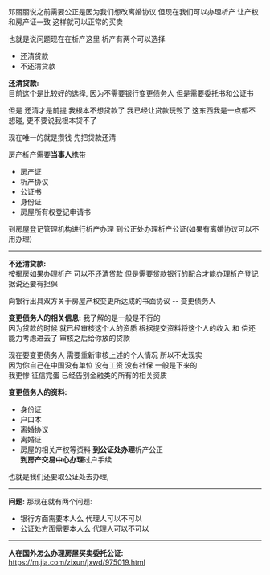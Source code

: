 邓丽丽说之前需要公正是因为我们想改离婚协议 但现在我们可以办理析产 让产权和房产证一致 这样就可以正常的买卖

也就是说问题现在在析产这里 析产有两个可以选择 
- 还清贷款
- 不还清贷款



**还清贷款:**  
目前这个是比较好的选择, 因为不需要银行变更债务人 但是需要委托书和公证书

但是 还清才是前提 我根本不想贷款了 我已经让贷款玩毁了 这东西我是一点都不想碰, 更不要说我根本贷不了

现在唯一的就是攒钱 先把贷款还清



房产析产需要**当事人**携带
- 房产证 
- 析产协议 
- 公证书 
- 身份证
- 房屋所有权登记申请书 

到房屋登记管理机构进行析产办理
到公正处办理析产公证(如果有离婚协议可以不用办理)

-----

**不还清贷款:**  
按揭房如果办理析产 可以不还清贷款 但是需要贷款银行的配合才能办理析产登记 据说还要有担保

向银行出具双方关于房屋产权变更所达成的书面协议 -- 变更债务人

**变更债务人的相关信息:**
我了解的是一般是不行的  
因为贷款的时候 就已经审核这个人的资质 根据提交资料将这个人的收入 和 偿还能力考虑进去了 审核之后给你放的贷款

现在要变更债务人 需要重新审核上述的个人情况 所以不太现实   
因为你自己在中国没有单位 没有工资 没有社保 一般是下来的  
我更惨 征信完蛋 已经告别金融类的所有的相关资质


**变更债务人的资料:**
- 身份证
- 户口本
- 离婚协议
- 离婚证
- 房屋的相关产权等资料 
    **到公证处办理**析产公正   
    **到房产交易中心办理**过户手续

也就是我们还要取公证处去办理, 

---

**问题:**
那现在就有两个问题:
- 银行方面需要本人么 代理人可以不可以
- 公证处方面需要本人么 代理人可以不可以

---

**人在国外怎么办理房屋买卖委托公证:**
https://m.jia.com/zixun/jxwd/975019.html